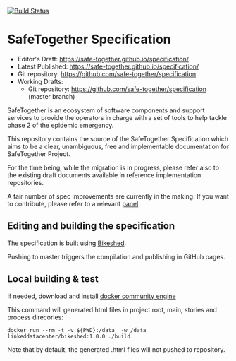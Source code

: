 [![Build Status](https://img.shields.io/travis/safe-together/specification.svg?style=flat-square)](http://travis-ci.org/safe-together/specification)

# SafeTogether Specification

* Editor's Draft: https://safe-together.github.io/specification/
* Latest Published: https://safe-together.github.io/specification/
* Git repository: https://github.com/safe-together/specification
* Working Drafts:
  * Git repository: https://github.com/safe-together/specification (master branch)


SafeTogether is an ecosystem of software components and support services to provide
the operators in charge with a set of tools to help tackle phase 2 of the epidemic emergency.

This repository contains the source of the SafeTogether Specification
which aims to be a clear, unambiguous, free and implementable documentation for SafeTogether Project.

For the time being, while the migration is in progress, please refer also to the existing draft documents available in reference implementation repositories.

A fair number of spec improvements are currently in the making. If you want to contribute, please refer to a relevant [panel](https://safe-together.github.io/specification/process#panels).


## Editing and building the specification
The specification is built using [Bikeshed](https://tabatkins.github.io/bikeshed/).

Pushing to master triggers the compilation and publishing in GitHub pages.

## Local building & test
 
If needed, download and install [docker community engine](https://hub.docker.com/search/?type=edition&offering=community)

This command will generated html files in project root, main, stories and process direcories:

```
docker run --rm -t -v ${PWD}:/data  -w /data linkeddatacenter/bikeshed:1.0.0 ./build 
```

Note that by default, the generated  .html files will not pushed to repository.
